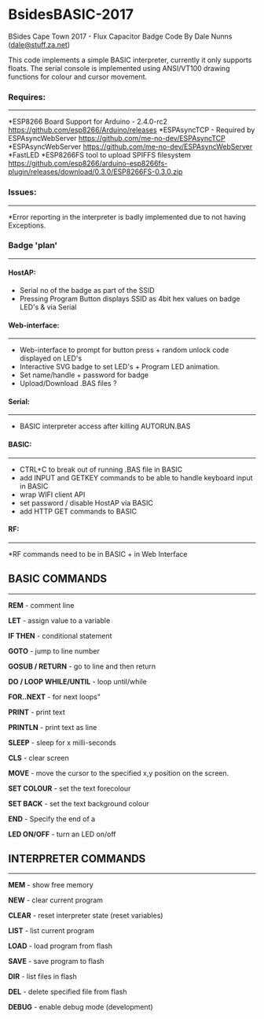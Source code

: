# BsidesBASIC-2017
BSides Cape Town 2017 - Flux Capacitor Badge Code
By Dale Nunns (dale@stuff.za.net)
 
This code implements a simple BASIC interpreter, currently it only supports floats.
The serial console is implemented using ANSI/VT100 drawing functions for colour and cursor movement.

### Requires:
-----
*ESP8266 Board Support for Arduino - 2.4.0-rc2 https://github.com/esp8266/Arduino/releases
*ESPAsyncTCP - Required by ESPAsyncWebServer https://github.com/me-no-dev/ESPAsyncTCP
*ESPAsyncWebServer https://github.com/me-no-dev/ESPAsyncWebServer
*FastLED
*ESP8266FS tool to upload SPIFFS filesystem https://github.com/esp8266/arduino-esp8266fs-plugin/releases/download/0.3.0/ESP8266FS-0.3.0.zip

### Issues:
-----
*Error reporting in the interpreter is badly implemented due to not having Exceptions.

### Badge 'plan'
-----
#### HostAP:
* Serial no of the badge as part of the SSID
* Pressing Program Button displays SSID as 4bit hex values on badge LED's & via Serial

#### Web-interface:
-----
* Web-interface to prompt for button press + random unlock code displayed on LED's
* Interactive SVG badge to set LED's + Program LED animation.
* Set name/handle + password for badge
* Upload/Download .BAS files ?

#### Serial:
-----
* BASIC interpreter access after killing AUTORUN.BAS 

#### BASIC:
-----
* CTRL+C to break out of running .BAS file in BASIC
* add INPUT and GETKEY commands to be able to handle keyboard input in BASIC
* wrap WIFI client API
* set password / disable HostAP via BASIC
* add HTTP GET commands to BASIC 

#### RF:
-----
*RF commands need to be in BASIC + in Web Interface


## BASIC COMMANDS
---
**REM** - comment line

**LET** - assign value to a variable

**IF THEN** - conditional statement

**GOTO** - jump to line number

**GOSUB / RETURN** - go to line and then return

**DO / LOOP WHILE/UNTIL** - loop until/while

**FOR..NEXT** - for next loops"

**PRINT** - print text

**PRINTLN** - print text as line

**SLEEP** - sleep for x milli-seconds

**CLS** - clear screen

**MOVE** - move the cursor to the specified x,y position on the screen.

**SET COLOUR** - set the text forecolour

**SET BACK** - set the text background colour

**END** - Specify the end of a 

**LED ON/OFF** - turn an LED on/off 

## INTERPRETER COMMANDS
---
**MEM** - show free memory

**NEW** - clear current program

**CLEAR** - reset interpreter state (reset variables)

**LIST** - list current program

**LOAD** - load program from flash

**SAVE** - save program to flash

**DIR** - list files in flash

**DEL** - delete specified file from flash

**DEBUG** - enable debug mode (development)
